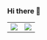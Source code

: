 ### Hi there 👋

<!--
**tenwiz/tenwiz** is a ✨ _special_ ✨ repository because its `README.md` (this file) appears on your GitHub profile.

Here are some ideas to get you started:

- 🔭 I’m currently working on ...
- 🌱 I’m currently learning ...
- 👯 I’m looking to collaborate on ...
- 🤔 I’m looking for help with ...
- 💬 Ask me about ...
- 📫 How to reach me: ...
- 😄 Pronouns: ...
- ⚡ Fun fact: ...
-->

<table>
  <tr>
    <td valign="top">
      <a href="https://github.com/tenwiz" target="_blank"><img src="https://github-readme-stats.vercel.app/api?username=tenwiz&theme=dracula&show_icons=true&include_all_commits=true&show=[reviews,discussions_started,discussions_answered]" /></a>
    </td>
    <td valign="top">
      <a href="https://github.com/tenwiz" target="_blank"><img src="https://github-readme-stats.vercel.app/api/top-langs/?username=tenwiz&layout=compact&theme=dracula" /></a>
    </td>
  </tr>
</table>

